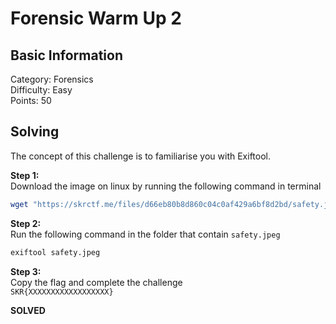 # Forensic Warm Up 2

## Basic Information
Category: Forensics    
Difficulty: Easy  
Points: 50  

## Solving
The concept of this challenge is to familiarise you with Exiftool. 
  
**Step 1:**  
Download the image on linux by running the following command in terminal  
```bash
wget "https://skrctf.me/files/d66eb80b8d860c04c0af429a6bf8d2bd/safety.jpeg"
```

**Step 2:**   
Run the following command in the folder that contain ```safety.jpeg``` 
```bash
exiftool safety.jpeg
```

**Step 3:**   
Copy the flag and complete the challenge  
```SKR{XXXXXXXXXXXXXXXXXX}```

**SOLVED**  
